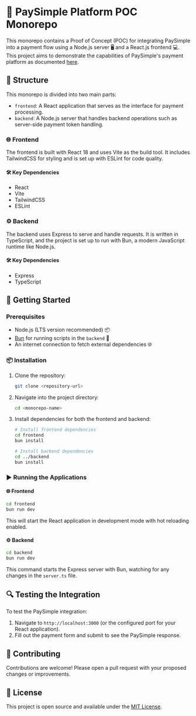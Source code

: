 # 🚀 PaySimple Platform POC Monorepo

This monorepo contains a Proof of Concept (POC) for integrating PaySimple into a payment flow using a Node.js server 🖥️ and a React.js frontend 💻. This project aims to demonstrate the capabilities of PaySimple's payment platform as documented [here](https://documentation.paysimple.com/docs/paysimplejs-getting-started).

## 📂 Structure

This monorepo is divided into two main parts:

- `frontend`: A React application that serves as the interface for payment processing.
- `backend`: A Node.js server that handles backend operations such as server-side payment token handling.

### 🌐 Frontend

The frontend is built with React 18 and uses Vite as the build tool. It includes TailwindCSS for styling and is set up with ESLint for code quality.

#### 🛠️ Key Dependencies

- React
- Vite
- TailwindCSS
- ESLint

### ⚙️ Backend

The backend uses Express to serve and handle requests. It is written in TypeScript, and the project is set up to run with Bun, a modern JavaScript runtime like Node.js.

#### 🛠️ Key Dependencies

- Express
- TypeScript

## 🌟 Getting Started

### Prerequisites

- Node.js (LTS version recommended) 📦
- [Bun](https://bun.sh/) for running scripts in the `backend` 🚀
- An internet connection to fetch external dependencies 🌐

### 📦 Installation

1. Clone the repository:

   ```bash
   git clone <repository-url>
   ```

2. Navigate into the project directory:

   ```bash
   cd <monorepo-name>
   ```

3. Install dependencies for both the frontend and backend:

   ```bash
   # Install frontend dependencies
   cd frontend
   bun install

   # Install backend dependencies
   cd ../backend
   bun install
   ```

### ▶️ Running the Applications

#### 🌐 Frontend

```bash
cd frontend
bun run dev
```

This will start the React application in development mode with hot reloading enabled.

#### ⚙️ Backend

```bash
cd backend
bun run dev
```

This command starts the Express server with Bun, watching for any changes in the `server.ts` file.

## 🔍 Testing the Integration

To test the PaySimple integration:

1. Navigate to `http://localhost:3000` (or the configured port for your React application).
2. Fill out the payment form and submit to see the PaySimple response.

## 🤝 Contributing

Contributions are welcome! Please open a pull request with your proposed changes or improvements.

## 📄 License

This project is open source and available under the [MIT License](LICENSE).
